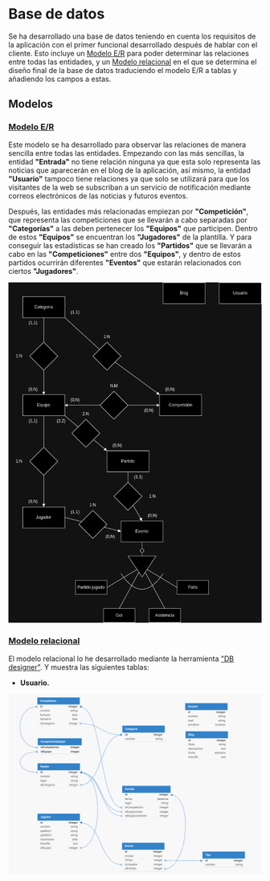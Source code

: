 # Base de datos
Se ha desarrollado una base de datos teniendo en cuenta los requisitos de la aplicación con
     el primer funcional desarrollado después de hablar con el cliente. Esto incluye un [Modelo E/R](#modelo-er)
     para poder determinar las relaciones entre todas las entidades, y un [Modelo relacional](#modelo-relacional)
     en el que se determina el diseño final de la base de datos traduciendo el modelo E/R a tablas y
     añadiendo los campos a estas.

## Modelos

### [Modelo E/R](./design/diagramaERCochinillos.drawio)
Este modelo se ha desarrollado para observar las relaciones de manera sencilla entre todas las entidades.
     Empezando con las más sencillas, la entidad **"Entrada"** no tiene relación ninguna ya que esta solo representa
     las noticias que aparecerán en el blog de la aplicación, así mismo, la entidad **"Usuario"** tampoco tiene relaciones
     ya que solo se utilizará para que los visitantes de la web se subscriban a un servicio de notificación mediante
     correos electrónicos de las noticias y futuros eventos.

Después, las entidades más relacionadas empiezan por **"Competición"**, que representa las competiciones que se llevarán
     a cabo separadas por **"Categorías"** a las deben pertenecer los **"Equipos"** que participen. Dentro de
     estos **"Equipos"** se encuentran los **"Jugadores"** de la plantilla. Y para conseguir las estadísticas se han creado
     los **"Partidos"** que se llevarán a cabo en las **"Competiciones"** entre dos **"Equipos"**, y dentro de estos partidos
     ocurrirán diferentes **"Eventos"** que estarán relacionados con ciertos **"Jugadores"**.

<p align="center" width="100%">
    <img src="./design/diagramaERCochinillos.drawio.png" alt="Modelo E/R" title="Modelo E/R" />
</p>

### [Modelo relacional](https://dbdesigner.page.link/EctTiUCBiYPVZTbQA)
El modelo relacional lo he desarrollado mediante la herramienta ["DB designer"](https://erd.dbdesigner.net).
     Y muestra las siguientes tablas:
- **Usuario.** 

<p align="center" width="100%">
    <img src="../img/cochinillosvoladores-modeloBD.png" alt="Modelo relacional" title="Modelo relacional" />
</p>
